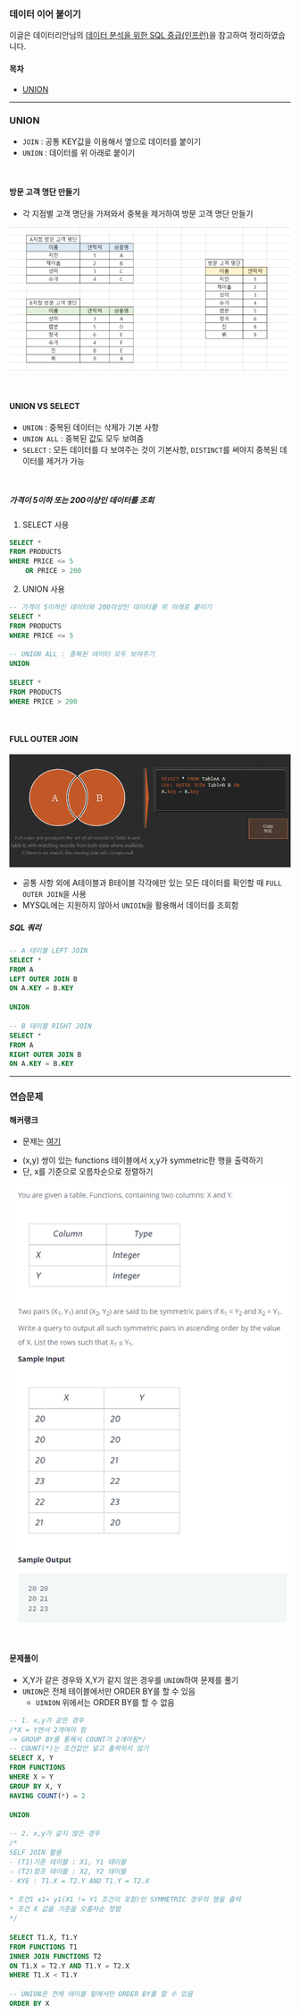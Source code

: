 ### 데이터 이어 붙이기

이글은 데이터리안님의 [데이터 분석을 위한 SQL 중급(인프런)][H]을 참고하여 정리하였습니다. 

[H]: https://www.inflearn.com/course/%EB%8D%B0%EC%9D%B4%ED%84%B0-%EB%B6%84%EC%84%9D-%EC%A4%91%EA%B8%89-sql/dashboard

#### 목차
- [UNION](#UNION)

---

### UNION 
- `JOIN` : 공통 KEY값을 이용해서 옆으로 데이터를 붙이기
- `UNION` : 데이터를 위 아래로 붙이기

<br>

#### 방문 고객 명단 만들기
- 각 지점별 고객 명단을 가져와서 중복을 제거하여 방문 고객 명단 만들기

![UNION](../img/UNION.PNG)

<br>

#### UNION VS SELECT 
- `UNION` : 중복된 데이터는 삭제가 기본 사항
- `UNION ALL` : 중복된 값도 모두 보여줌
- `SELECT` : 모든 데이터를 다 보여주는 것이 기본사항, `DISTINCT`를 써야지 중복된 데이터를 제거가 가능

<br>

##### 가격이 5이하 또는 200이상인 데이터를 조회
1. SELECT 사용
```sql
SELECT *
FROM PRODUCTS
WHERE PRICE <= 5
    OR PRICE > 200
```

2. UNION 사용
```sql
-- 가격이 5이하인 데이터와 200이상인 데이터를 위 아래로 붙이기
SELECT *
FROM PRODUCTS
WHERE PRICE <= 5

-- UNION ALL : 중복된 데이터 모두 보여주기
UNION 

SELECT *
FROM PRODUCTS
WHERE PRICE > 200
```

<br>

#### FULL OUTER JOIN

![FULL_OUTER_JOIN](../img/FULL_OUTER_JOIN.PNG)

- 공통 사항 외에 A테이블과 B테이블 각각에만 있는  모든 데이터를 확인할 때 `FULL OUTER JOIN`을 사용 
- MYSQL에는 지원하지 않아서 `UNIOIN`을 활용해서 데이터를 조회함

##### SQL 쿼리
```sql
-- A 테이블 LEFT JOIN
SELECT *
FROM A
LEFT OUTER JOIN B 
ON A.KEY = B.KEY

UNION

-- B 테이블 RIGHT JOIN
SELECT *
FROM A
RIGHT OUTER JOIN B
ON A.KEY = B.KEY
```

---

### 연습문제
#### 해커랭크
- 문제는 [여기][H]

[H]: https://www.hackerrank.com/challenges/symmetric-pairs/problem?h_r=internal-search

- (x,y) 쌍이 있는 functions 테이블에서 x,y가 symmetric한 행을 출력하기
- 단, x를 기준으로 오름차순으로 정렬하기 


![RANK.PNG](../img/RANK.PNG)

<br>

#### 문제풀이 
- X,Y가 같은 경우와 X,Y가 같지 않은 경우를 `UNION`하여 문제를 풀기
- `UNION`은 전체 테이블에서만 ORDER BY를 할 수 있음
    - `UINION` 위에서는 ORDER BY를 할 수 없음
```sql
-- 1. x,y가 같은 경우
/*X = Y면서 2개여야 함 
-> GROUP BY를 통해서 COUNT가 2개아됨*/
-- COUNT(*)는 조건값만 넣고 출력하지 않기
SELECT X, Y
FROM FUNCTIONS
WHERE X = Y
GROUP BY X, Y
HAVING COUNT(*) = 2

UNION

-- 2. x,y가 같지 않은 경우
/*
SELF JOIN 활용
- (T1)기준 테이블 : X1, Y1 테이블
- (T2)참조 테이블 : X2, Y2 테이블
- KYE : T1.X = T2.Y AND T1.Y = T2.X

* 조건1 x1< y1(X1 != Y1 조건이 포함)인 SYMMETRIC 경우의 행을 출력
* 조건 X 값을 기준을 오름차순 정렬
*/

SELECT T1.X, T1.Y
FROM FUNCTIONS T1
INNER JOIN FUNCTIONS T2 
ON T1.X = T2.Y AND T1.Y = T2.X
WHERE T1.X < T1.Y

-- UNION은 전체 테이블 밑에서만 ORDER BY를 할 수 있음
ORDER BY X 
```


















